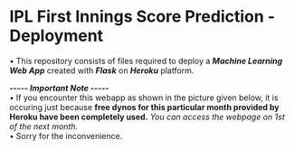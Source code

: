 # IPL First Innings Score Prediction - Deployment


• This repository consists of files required to deploy a ___Machine Learning Web App___ created with ___Flask___ on ___Heroku___ platform.

 
_**----- Important Note -----**_<br />
• If you encounter this webapp as shown in the picture given below, it is occuring just because **free dynos for this particular month provided by Heroku have been completely used.** _You can access the webpage on 1st of the next month._<br />
• Sorry for the inconvenience.

